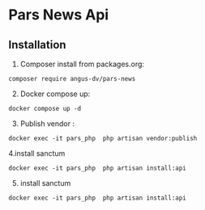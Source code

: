 # Pars News Api

## Installation
1. Composer install from packages.org:
```
composer require angus-dv/pars-news
```
2. Docker compose up:
```angular2html
docker compose up -d
```
3. Publish vendor : 
```
docker exec -it pars_php  php artisan vendor:publish
```
4.install sanctum 
```angular2html
docker exec -it pars_php  php artisan install:api
```
5. install sanctum
```angular2html
docker exec -it pars_php  php artisan install:api
```
